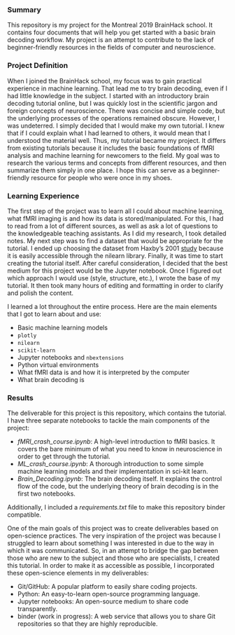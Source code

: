 ### Summary

This repository is my project for the Montreal 2019 BrainHack school. It contains four documents that will help you get started with a basic brain decoding workflow. My project is an attempt to contribute to the lack of beginner-friendly resources in the fields of computer and neuroscience. 

### Project Definition

When I joined the BrainHack school, my focus was to gain practical experience in machine learning. That lead me to try brain decoding, even if I had little knowledge in the subject. I started with an introductory brain decoding tutorial online, but I was quickly lost in the scientific jargon and foreign concepts of neuroscience. There was concise and simple code, but the underlying processes of the operations remained obscure. However, I was undeterred. I simply decided that I would make my own tutorial. I knew that if I could explain what I had learned to others, it would mean that I understood the material well. Thus, my tutorial became my project. It differs from existing tutorials because it includes the basic foundations of fMRI analysis and machine learning for newcomers to the field. My goal was to research the various terms and concepts from different resources, and then summarize them simply in one place. I hope this can serve as a beginner-friendly resource for people who were once in my shoes. 

### Learning Experience

The first step of the project was to learn all I could about machine learning, what fMRI imaging is and how its data is stored/manipulated. For this, I had to read from a lot of different sources, as well as ask a lot of questions to the knowledgeable teaching assistants. As I did my research, I took detailed notes. My next step was to find a dataset that would be appropriate for the tutorial. I ended up choosing the dataset from Haxby’s 2001 [study]() because it is easily accessible through the nilearn library. Finally, it was time to start creating the tutorial itself. After careful consideration, I decided that the best medium for this project would be the Jupyter notebook. Once I figured out which approach I would use (style, structure, etc.), I wrote the base of my tutorial. It then took many hours of editing and formatting in order to clarify and polish the content.

I learned a lot throughout the entire process. Here are the main elements that I got to learn about and use: 

- Basic machine learning models
- `plotly`
- `nilearn`
- `scikit-learn`
- Jupyter notebooks and `nbextensions`
- Python virtual environments
- What fMRI data is and how it is interpreted by the computer
- What brain decoding is

### Results

The deliverable for this project is this repository, which contains the tutorial. I have three separate notebooks to tackle the main components of the project: 

- _fMRI_crash_course.ipynb_: A high-level introduction to fMRI basics. It covers the bare minimum of what you need to know in neuroscience in order to get through the tutorial. 
- _ML_crash_course.ipynb_: A thorough introduction to some simple machine learning models and their implementation in sci-kit learn. 
- _Brain_Decoding.ipynb_: The brain decoding itself. It explains the control flow of the code, but the underlying theory of brain decoding is in the first two notebooks.  

Additionally, I included a _requirements.txt_ file to make this repository binder compatible. 

One of the main goals of this project was to create deliverables based on open-science practices. The very inspiration of the project was because I struggled to learn about something I was interested in due to the way in which it was communicated. So, in an attempt to bridge the gap between those who are new to the subject and those who are specialists, I created this tutorial. In order to make it as accessible as possible, I incorporated these open-science elements in my deliverables:  

- Git/GitHub: A popular platform to easily share coding projects.
- Python: An easy-to-learn open-source programming language.
- Jupyter notebooks: An open-source medium to share code transparently.
- binder (work in progress): A web service that allows you to share Git repositories so that they are highly reproducible.
